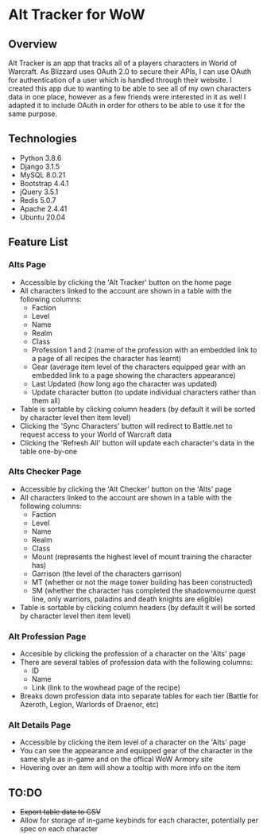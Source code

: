 # Alt Tracker for WoW

## Overview

Alt Tracker is an app that tracks all of a players characters in World of Warcraft. As Blizzard uses OAuth 2.0 to secure their APIs, I can use OAuth for authentication of a user which is handled through their website. I created this app due to wanting to be able to see all of my own characters data in one place, however as a few friends were interested in it as well I adapted it to include OAuth in order for others to be able to use it for the same purpose.

## Technologies

- Python 3.8.6
- Django 3.1.5
- MySQL 8.0.21
- Bootstrap 4.4.1
- jQuery 3.5.1
- Redis 5.0.7
- Apache 2.4.41
- Ubuntu 20.04

## Feature List

### Alts Page

- Accessible by clicking the 'Alt Tracker' button on the home page
- All characters linked to the account are shown in a table with the following columns:
    - Faction
    - Level
    - Name
    - Realm
    - Class
    - Profession 1 and 2 (name of the profession with an embedded link to a page of all recipes the character has learnt)
    - Gear (average item level of the characters equipped gear with an embedded link to a page showing the characters appearance)
    - Last Updated (how long ago the character was updated)
    - Update character button (to update individual characters rather than them all)
- Table is sortable by clicking column headers (by default it will be sorted by character level then item level)
- Clicking the 'Sync Characters' button will redirect to Battle.net to request access to your World of Warcraft data
- Clicking the 'Refresh All' button will update each character's data in the table one-by-one

### Alts Checker Page

- Accessible by clicking the 'Alt Checker' button on the 'Alts' page
- All characters linked to the account are shown in a table with the following columns:
    - Faction
    - Level
    - Name
    - Realm
    - Class
    - Mount (represents the highest level of mount training the character has)
    - Garrison (the level of the characters garrison)
    - MT (whether or not the mage tower building has been constructed)
    - SM (whether the character has completed the shadowmourne quest line, only warriors, paladins and death knights are eligible)
- Table is sortable by clicking column headers (by default it will be sorted by character level then item level)

### Alt Profession Page

- Accesible by clicking the profession of a character on the 'Alts' page
- There are several tables of profession data with the following columns:
    - ID
    - Name
    - Link (link to the wowhead page of the recipe)
- Breaks down profession data into separate tables for each tier (Battle for Azeroth, Legion, Warlords of Draenor, etc)

### Alt Details Page

- Accessible by clicking the item level of a character on the 'Alts' page
- You can see the appearance and equipped gear of the character in the same style as in-game and on the offical WoW Armory site
- Hovering over an item will show a tooltip with more info on the item


## TO:DO

- ~~Export table data to CSV~~
- Allow for storage of in-game keybinds for each character, potentially per spec on each character
